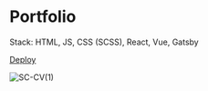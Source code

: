 # Portfolio

Stack: HTML, JS, CSS (SCSS), React, Vue, Gatsby

[Deploy](https://hapikus.github.io/SC-CV/)

![SC-CV(1)](https://github.com/hapikus/SC-CV/assets/84094895/d161ab1a-538b-4c20-a932-01195ff0b789)
